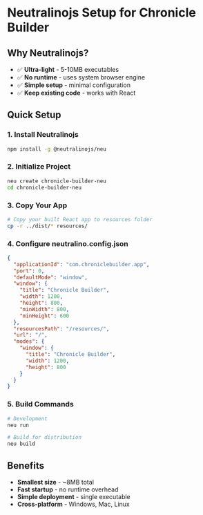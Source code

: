 # Neutralinojs Setup for Chronicle Builder

## Why Neutralinojs?

- ✅ **Ultra-light** - 5-10MB executables
- ✅ **No runtime** - uses system browser engine
- ✅ **Simple setup** - minimal configuration
- ✅ **Keep existing code** - works with React

## Quick Setup

### 1. Install Neutralinojs

```bash
npm install -g @neutralinojs/neu
```

### 2. Initialize Project

```bash
neu create chronicle-builder-neu
cd chronicle-builder-neu
```

### 3. Copy Your App

```bash
# Copy your built React app to resources folder
cp -r ../dist/* resources/
```

### 4. Configure neutralino.config.json

```json
{
  "applicationId": "com.chroniclebuilder.app",
  "port": 0,
  "defaultMode": "window",
  "window": {
    "title": "Chronicle Builder",
    "width": 1200,
    "height": 800,
    "minWidth": 800,
    "minHeight": 600
  },
  "resourcesPath": "/resources/",
  "url": "/",
  "modes": {
    "window": {
      "title": "Chronicle Builder",
      "width": 1200,
      "height": 800
    }
  }
}
```

### 5. Build Commands

```bash
# Development
neu run

# Build for distribution
neu build
```

## Benefits

- **Smallest size** - ~8MB total
- **Fast startup** - no runtime overhead
- **Simple deployment** - single executable
- **Cross-platform** - Windows, Mac, Linux
